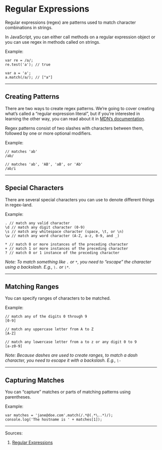 # Regular Expressions

Regular expressions (regex) are patterns used to match character combinations in strings.

In JavaScript, you can either call methods on a regular expression object or you can use regex in methods called on strings.

Example:

    var re = /a/;
    re.test('a'); // true

    var a = 'a';
    a.match(/a/); // ["a"]

------

## Creating Patterns

There are two ways to create regex patterns. We’re going to cover creating what’s called a “regular expression literal”, but if you’re interested in learning the other way, you can read about it in [MDN’s documentation](https://developer.mozilla.org/en-US/docs/Web/JavaScript/Guide/Regular_Expressions).

Regex patterns consist of two slashes with characters between them, followed by one or more optional modifiers.

Example:

    // matches 'ab'
    /ab/

    // matches 'ab', 'AB', 'aB', or 'Ab'
    /ab/i

------

## Special Characters

There are several special characters you can use to denote different things in regex-land.

Example:

    . // match any valid character
    \d // match any digit character (0-9)
    \s // match any whitespace character (space, \t, or \n)
    \w // match any word character (A-Z, a-z, 0-9, and _)

    * // match 0 or more instances of the preceding character
    + // match 1 or more instances of the preceding character
    ? // match 0 or 1 instance of the preceding character

_Note: To match something like `.` or `*`, you need to “escape” the character using a backslash. E.g., `\.` or `\*`._

------

## Matching Ranges

You can specify ranges of characters to be matched.

Example:

    // match any of the digits 0 through 9
    [0-9]

    // match any uppercase letter from A to Z
    [A-Z]

    // match any lowercase letter from a to z or any digit 0 to 9
    [a-z0-9]

_Note: Because dashes are used to create ranges, to match a dash character, you need to escape it with a backslash. E.g., `\-`_

------

## Capturing Matches

You can “capture” matches or parts of matching patterns using parentheses.

Example:

    var matches = 'jane@doe.com'.match(/.*@(.*\..*)/);
    console.log('The hostname is ' + matches[1]);

------

Sources:

1. [Regular Expressions](https://developer.mozilla.org/en-US/docs/Web/JavaScript/Guide/Regular_Expressions)